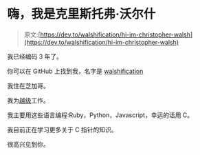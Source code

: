 # 嗨，我是克里斯托弗·沃尔什

> 原文:[https://dev.to/walshification/hi-im-christopher-walsh](https://dev.to/walshification/hi-im-christopher-walsh)

我已经编码 3 年了。

你可以在 GitHub 上找到我，名字是 [walshification](https://github.com/walshification)

我住在芝加哥。

我为[越级](https://www.leapfrogonline.com/)工作。

我主要用这些语言编程:Ruby，Python，Javascript，幸运的话用 C。

我目前正在学习更多关于 C 指针的知识。

很高兴见到你。